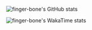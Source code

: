 ![finger-bone's GitHub stats](https://github-readme-stats.vercel.app/api?username=finger-bone&show_icons=true&theme=transparent)

![finger-bone's WakaTime stats](https://github-readme-stats.vercel.app/api/wakatime?username=@zend)
